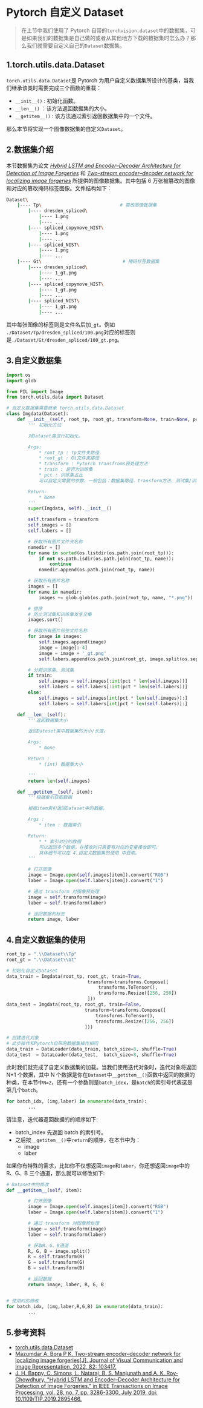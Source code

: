 # Pytorch 自定义 Dataset

> 在上节中我们使用了 Pytorch 自带的`torchvision.dataset`中的数据集，可是如果我们的数据集是自己做的或者从其他地方下载的数据集时怎么办？那么我们就需要自定义自己的`Dataset`数据集。

## 1.torch.utils.data.Dataset

`torch.utils.data.Dataset`是 Pytorch 为用户自定义数据集所设计的基类，当我们继承该类时需要完成三个函数的重载：

- `__init__()` : 初始化函数。
- `__len__()` ：该方法返回数据集的大小。
- `__getitem__()` : 该方法通过索引返回数据集中的一个文件。

那么本节将实现一个图像数据集的自定义`Dataset`。

## 2.数据集介绍

本节数据集为论文 [_Hybrid LSTM and Encoder–Decoder Architecture for Detection of Image Forgeries_](https://ieeexplore.ieee.org/abstract/document/8626149) 和 [_Two-stream encoder–decoder network for localizing image forgeries_](https://www.sciencedirect.com/science/article/pii/S1047320321002777) 所提供的图像数据集。其中包括 6 万张被篡改的图像和对应的篡改掩码标签图像。文件结构如下：

```bash
Dataset\
    |---- Tp\                             # 篡改图像数据集
        |---- dresden_spliced\
            |---- 1.png
            |---- ...
        |---- spliced_copymove_NIST\
            |---- 1.png
            |---- ...
        |---- spliced_NIST\
            |---- 1.png
            |---- ...
    |---- Gt\                              # 掩码标签数据集
        |---- dresden_spliced\
            |---- 1_gt.png
            |---- ...
        |---- spliced_copymove_NIST\
            |---- 1_gt.png
            |---- ...
        |---- spliced_NIST\
            |---- 1_gt.png
            |---- ...
```

其中每张图像的标签则是文件名后加`_gt`。例如 `./Dataset/Tp/dresden_spliced/100.png`对应的标签则是`./Dataset/Gt/dresden_spliced/100_gt.png`。

## 3.自定义数据集

```python
import os
import glob

from PIL import Image
from torch.utils.data import Dataset

# 自定义数据集需要继承 torch.utils.data.Dataset
class Imgdata(Dataset):
    def __init__(self, root_tp, root_gt, transform=None, train=None, pct=0.8):
        ''' 初始化方法

        对Dataset类进行初始化。

        Args:
            * root_tp : Tp文件夹路径
            * root_gt : Gt文件夹路径
            * transform : Pytorch transfroms预处理方法
            * train : 是否为训练集
            * pct : 训练集占比
            可以自定义需要的参数，一般包括：数据集路径、transform方法、测试集/训练集标识符、训练集占比.

        Return:
            * None
        '''
        super(Imgdata, self).__init__()

        self.transform = transform
        self.images = []
        self.labers = []

        # 获取所有图片文件夹名称
        namedir = []
        for name in sorted(os.listdir(os.path.join(root_tp))):
            if not os.path.isdir(os.path.join(root_tp, name)):
                continue
            namedir.append(os.path.join(root_tp, name))

        # 获取所有图片名称
        images = []
        for name in namedir:
            images += glob.glob(os.path.join(root_tp, name, "*.png"))

        # 排序
        # 防止测试集和训练集发生交集
        images.sort()

        # 获取所有图片标签文件名称
        for image in images:
            self.images.append(image)
            image = image[:-4]
            image = image + '_gt.png'
            self.labers.append(os.path.join(root_gt, image.split(os.sep)[-2], image.split(os.sep)[-1]))

        # 分割训练集、测试集
        if train:
            self.images = self.images[:int(pct * len(self.images))]
            self.labers = self.labers[:int(pct * len(self.labers))]
        else:
            self.images = self.images[int(pct * len(self.images)):]
            self.labers = self.labers[int(pct * len(self.labers)):]

    def __len__(self):
        '''返回数据集大小

        返回Dateset类中数据集的大小/长度。

        Args:
            * None

        Return :
            * (int) 数据集大小

        '''
        return len(self.images)

    def __getitem__(self, item):
        '''根据索引获取数据

        根据item索引返回Dataset中的数据。

        Args :
            * item : 数据索引

        Return:
            * * 索引对应的数据
            可以返回多个数据，在接收时只需要有对应的变量接收即可。
            具体细节可以在 4.自定义数据集的使用 中获取。
        '''

        # 打开图像
        image = Image.open(self.images[item]).convert("RGB")
        laber = Image.open(self.labers[item]).convert("1")

        # 通过 transform 对图像预处理
        image = self.transform(image)
        laber = self.transform(laber)

        # 返回数据和标签
        return image, laber
```

## 4.自定义数据集的使用

```python
root_tp = ".\\Dataset\\Tp"
root_gt = ".\\Dataset\\Gt"

# 初始化自定义Dataset
data_train = Imgdata(root_tp, root_gt, train=True,
                              transform=transforms.Compose([
                                  transforms.ToTensor(),
                                  transforms.Resize([256, 256])
                              ]))
data_test = Imgdata(root_tp, root_gt, train=False,
                             transform=transforms.Compose([
                                 transforms.ToTensor(),
                                 transforms.Resize([256, 256])
                             ]))

# 创建迭代对象
# 此步操作和Pytorch自带的数据集操作相同
data_train = DataLoader(data_train, batch_size=8, shuffle=True)
data_test  = DataLoader(data_test,  batch_size=8, shuffle=True)
```

此时我们就完成了自定义数据集的加载。当我们使用迭代对象时，迭代对象将返回 N+1 个数据，其中 N 个数据是你在`Dataset`中`__getitem__()`函数中返回的数据的种类，在本节中`N=2`，还有一个参数则是`batch_idex`，是`batch`的索引号代表这是第几个`batch`。

```python
for batch_idx, (img,laber) in enumerate(data_train):
        ...
```

请注意，迭代器返回数据的的顺序如下:

- batch_index 先返回 batch 的索引号。
- 之后按`__getitem__()`中`return`的顺序，在本节中为：
  - image
  - laber

如果你有特殊的需求，比如你不仅想返回`image`和`laber`，你还想返回`image`中的 R、G、B 三个通道，那么就可以修改如下:

```python
# Dataset中的修改
def __getitem__(self, item):

        # 打开图像
        image = Image.open(self.images[item]).convert("RGB")
        laber = Image.open(self.labers[item]).convert("1")

        # 通过 transform 对图像预处理
        image = self.transform(image)
        laber = self.transform(laber)

        # 获取R、G、B通道
        R, G, B = image.split()
        R = self.transform(R)
        G = self.transform(G)
        B = self.transform(B)

        # 返回数据
        return image, laber, R, G, B


# 使用时的修改
for batch_idx, (img,laber,R,G,B) in enumerate(data_train):
        ...
```

## 5.参考资料

- [torch.utils.data.Dataset](https://pytorch.org/tutorials/beginner/basics/data_tutorial.html)
- [Mazumdar A, Bora P K. Two-stream encoder–decoder network for localizing image forgeries[J]. Journal of Visual Communication and Image Representation, 2022, 82: 103417.](https://www.sciencedirect.com/science/article/pii/S1047320321002777)
- [J. H. Bappy, C. Simons, L. Nataraj, B. S. Manjunath and A. K. Roy-Chowdhury, "Hybrid LSTM and Encoder–Decoder Architecture for Detection of Image Forgeries," in IEEE Transactions on Image Processing, vol. 28, no. 7, pp. 3286-3300, July 2019, doi: 10.1109/TIP.2019.2895466.](https://ieeexplore.ieee.org/abstract/document/8626149)
